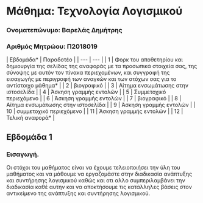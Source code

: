 <h1>Μάθημα: Τεχνολογία Λογισμικού</h1>  <h3>Ονοματεπώνυμο: Βαρελάς Δημήτρης</h3>    <h3>Αριθμός Μητρώου: Π2018019</h3>   | Εβδομάδα* | Παραδοτέο | | --- | --- | | 1 | Φορκ του αποθετηρίου και δημιουργία της σελίδας της αναφοράς με τα προσωπικά στοιχεία σας, της σύνοψης με αυτόν τον πίνακα περιεχομένων, και συγγραφή της εισαγωγής με περιγραφή των αναγκών και των στόχων σας για το αντίστοιχο μάθημα* | | 2 | βιογραφικό | | 3 | Αίτημα ενσωμάτωσης στην ιστοσελίδα | | 4 | Άσκηση γραμμής εντολών | | 5 | Συμμετοχικό περιεχόμενο | | 6 | Άσκηση γραμμής εντολών | | 7 | βιογραφικό | | 8 | Αίτημα ενσωμάτωσης στην ιστοσελίδα | | 9 | Άσκηση γραμμής εντολών | | 10 | συμμετοχικό περιεχόμενο | | 11 | Άσκηση γραμμής εντολών | | 12 | Τελική αναφορά* |   <h2>Εβδομάδα 1</h2>  <h3>Εισαγωγή.</h3> <p>Οι στόχοι του μαθήματος είναι να έχουμε τελειοποιήσει την ύλη του μαθήματος και να μάθουμε να εργαζομάστε στην διαδικασία ανάπτυξης και συντήρησης λογισμικού καθώς και οτι αλλο συμπεριλαμβάνει την διαδικασία καθέ αυτην και να αποκτήσουμε τις κατάλληλες βάσεις στον αντικείμενο της ανάπτυξης και συντήρησης λογισμικού.
  
